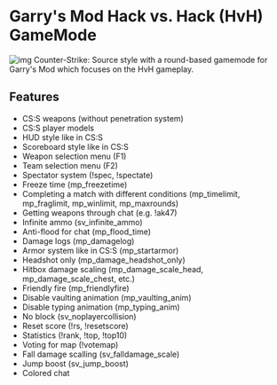 # Garry's Mod Hack vs. Hack (HvH) GameMode
![img](https://github.com/user-attachments/assets/fbeeb988-1228-4659-867b-903a8cf6b7de)
Counter-Strike: Source style with a round-based gamemode for Garry's Mod which focuses on the HvH gameplay.
## Features
* CS:S weapons (without penetration system)
* CS:S player models
* HUD style like in CS:S
* Scoreboard style like in CS:S
* Weapon selection menu (F1)
* Team selection menu (F2)
* Spectator system (!spec, !spectate)
* Freeze time (mp_freezetime)
* Completing a match with different conditions (mp_timelimit, mp_fraglimit, mp_winlimit, mp_maxrounds)
* Getting weapons through chat (e.g. !ak47)
* Infinite ammo (sv_infinite_ammo)
* Anti-flood for chat (mp_flood_time)
* Damage logs (mp_damagelog)
* Armor system like in CS:S (mp_startarmor)
* Headshot only (mp_damage_headshot_only)
* Hitbox damage scaling (mp_damage_scale_head, mp_damage_scale_chest, etc.)
* Friendly fire (mp_friendlyfire)
* Disable vaulting animation (mp_vaulting_anim)
* Disable typing animation (mp_typing_anim)
* No block (sv_noplayercollision)
* Reset score (!rs, !resetscore)
* Statistics (!rank, !top, !top10)
* Voting for map (!votemap)
* Fall damage scalling (sv_falldamage_scale)
* Jump boost (sv_jump_boost)
* Colored chat
